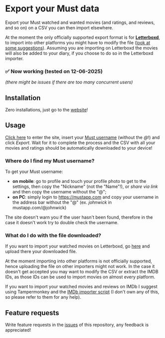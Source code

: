 # Export your Must data
Export your Must watched and wanted movies (and ratings, and reviews, and so on) on a CSV you can then import elsewhere.

At the moment the only officially supported export format is for __[Letterboxd](https://letterboxd.com/import/)__, to import into other platforms you might have to modify the file ([look at some suggestions](#what-do-i-do-with-the-file-downloaded)).
Assuming you are importing on Letterboxd the movies will also be added to your diary, if you choose to do so in the Letterboxd importer. 

### ✅ Now working (tested on 12-06-2025)
_(there might be issues if there are too many concurrent users)_

## Installation
Zero installations, just go to the [website](https://dj-frixz.github.io/export-mustapp-data/)!

## Usage
[Click here](https://dj-frixz.github.io/export-mustapp-data/) to enter the site, insert your [Must username](#where-do-i-find-my-must-username) (without the _@_!) and click _Export_. Wait for it to complete the process and the CSV with all your movies and ratings should be automatically downloaded to your device!

### Where do I find my Must username?
To get your Must username:
- **on mobile**: go to profile and touch your profile photo to get to the settings, then copy the "Nickname" (not the "Name"!), or _share via link_ and then copy the username without the "@";
- **on PC**: simply login to <https://mustapp.com> and copy your username in the address bar without the "@" (ex. _johnwick_ in mustapp.com/@johnwick)

The site doesn't warn you if the user hasn't been found, therefore in the case it doesn't work try to double check the username.

### What do I do with the file downloaded?
If you want to import your watched movies on Letterboxd, go [here](https://letterboxd.com/import/) and upload there your downloaded file.

At the moment importing into other platforms is not officially supported, hence uploading the file on other importers might not work. In the case it doesn't get accepted you may want to modify the CSV or extract the IMDB IDs, as those IDs can be used to import movies on almost every platform.

If you want to import your watched movies and reviews on IMDb I suggest using Tampermonkey and the [IMDb importer script](https://greasyfork.org/en/scripts/23584-imdb-list-importer) (I don't own any of this, so please refer to them for any help).

## Feature requests
Write feature requests in the [issues](https://github.com/Dj-Frixz/export-mustapp-data/issues) of this repository, any feedback is appreciated!
